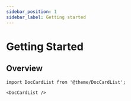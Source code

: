 ```yaml
---
sidebar_position: 1
sidebar_label: Getting started
---
```


# Getting Started

## Overview

<!-- Let's learn about the most important tools to build on top of Ternoa chain! -->

```mdx-code-block
import DocCardList from '@theme/DocCardList';

<DocCardList />
```
